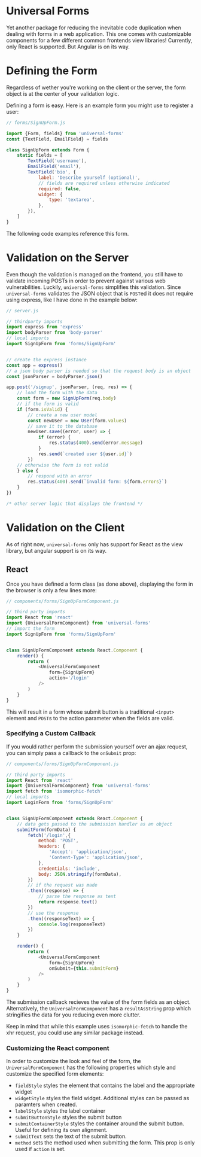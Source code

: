 

# Universal Forms

Yet another package for reducing the inevitable code duplication when dealing with forms in a web application. This one comes with customizable components for a few different common frontends view libraries! Currently, only React is supported. But Angular is on its way.


# Defining the Form

Regardless of wether you're working on the client or the server, the form object is at the center of your validation logic.

Defining a form is easy. Here is an example form you might use to register a user:

```javascript
// forms/SignUpForm.js

import {Form, fields} from 'universal-forms'
const {TextField, EmailField} = fields

class SignUpForm extends Form {
    static fields = [
        TextField('username'),
        EmailField('email'),
        TextField('bio', {
            label: 'Describe yourself (optional)',
            // fields are required unless otherwise indicated
            required: false,
            widget: {
                type: 'textarea',
            },
        }),
    ]
}
```

The following code examples reference this form.


# Validation on the Server

Even though the validation is managed on the frontend, you still have to validate incoming POSTs in order to prevent against various web vulnerabilities. Luckily, `universal-forms` simplifies this validation. Since `universal-forms` validates the JSON object that is `POST`ed it does not require using express, like I have done in the example below:

```javascript
// server.js

// thirdparty imports
import express from 'express'
import bodyParser from 'body-parser'
// local imports
import SignUpForm from 'forms/SignUpForm'


// create the express instance
const app = express()
// a json body parser is needed so that the request body is an object
const jsonParser = bodyParser.json()

app.post('/signup', jsonParser, (req, res) => {
    // load the form with the data
    const form = new SignUpForm(req.body)
    // if the form is valid
    if (form.isValid) {
        // create a new user model
        const newUser = new User(form.values)
        // save it to the database
        newUser.save((error, user) => {
            if (error) {
                res.status(400).send(error.message)
            }
            res.send(`created user ${user.id}`)
        })
    // otherwise the form is not valid
    } else {
        // respond with an error
        res.status(400).send(`invalid form: ${form.errors}`)
    }
})

/* other server logic that displays the frontend */  

```

# Validation on the Client

As of right now, `universal-forms` only has support for React as the view library, but angular support is on its way.

## React

Once you have defined a form class (as done above), displaying the form in the browser is only a few lines more:

```javascript
// components/forms/SignUpFormComponent.js

// third party imports
import React from 'react'
import {UniversalFormComponent} from 'universal-forms'
// import the form
import SignUpForm from 'forms/SignUpForm'


class SignUpFormComponent extends React.Component {
    render() {
        return (
            <UniversalFormComponent
                form={SignUpForm}
                action='/login'
            />
        )
    }
}
```

This will result in a form whose submit button is a traditional `<input>` element and `POST`s to the action parameter when the fields are valid.

### Specifying a Custom Callback

If you would rather perform the submission yourself over an ajax request, you can simply pass a callback to the `onSubmit` prop:

```javascript
// components/forms/SignUpFormComponent.js

// third party imports
import React from 'react'
import {UniversalFormComponent} from 'universal-forms'
import fetch from 'isomorphic-fetch'
// local imports
import LoginForm from 'forms/SignUpForm'


class SignUpFormComponent extends React.Component {
    // data gets passed to the submission handler as an object
    submitForm(formData) {
        fetch('/login',{
            method: 'POST',
            headers: {
                'Accept': 'application/json',
                'Content-Type': 'application/json',
            },
            credentials: 'include',
            body: JSON.stringify(formData),
        })
        // if the request was made
        .then((response) => {
            // parse the response as text
            return response.text()
        })
        // use the response
        .then((responseText) => {
            console.log(responseText)
        })
    }

    render() {
        return (
            <UniversalFormComponent
                form={SignUpForm}
                onSubmit={this.submitForm}
            />
        )
    }
}
```

The submission callback recieves the value of the form fields as an object. Alternatively, the `UniversalFormComponent` has a `resultAsString` prop which stringifies the data for you reducing even more clutter.

Keep in mind that while this example uses `isomorphic-fetch` to handle the xhr request, you could use any similar package instead.

### Customizing the React component

In order to customize the look and feel of the form, the `UniversalFormComponent` has the following properties which style and customize the specified form elements:

* `fieldStyle` styles the element that contains the label and the appropriate widget
* `widgetStyle` styles the field widget. Additional styles can be passed as paramters when created.
* `labelStyle` styles the label container
* `submitButtonStyle` styles the submit button
* `submitContainerStyle` styles the container around the submit button. Useful for defining its own alignment.
* `submitText` sets the text of the submit button.
* `method` sets the method used when submitting the form. This prop is only used if `action` is set.
